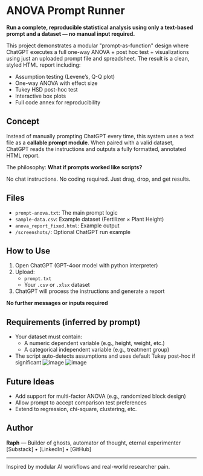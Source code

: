 # ANOVA Prompt Runner

**Run a complete, reproducible statistical analysis using only a text-based prompt and a dataset — no manual input required.**

This project demonstrates a modular "prompt-as-function" design where ChatGPT executes a full one-way ANOVA + post hoc test + visualizations using just an uploaded prompt file and spreadsheet. The result is a clean, styled HTML report including:

- Assumption testing (Levene’s, Q-Q plot)
- One-way ANOVA with effect size
- Tukey HSD post-hoc test
- Interactive box plots
- Full code annex for reproducibility

## Concept

Instead of manually prompting ChatGPT every time, this system uses a text file as a **callable prompt module**. When paired with a valid dataset, ChatGPT reads the instructions and outputs a fully formatted, annotated HTML report.

The philosophy: **What if prompts worked like scripts?**

No chat instructions. No coding required. Just drag, drop, and get results.

## Files

- `prompt-anova.txt`: The main prompt logic
- `sample-data.csv`: Example dataset (Fertilizer × Plant Height)
- `anova_report_fixed.html`: Example output
- `/screenshots/`: Optional ChatGPT run example

## How to Use

1. Open ChatGPT (GPT-4oor model with python interpreter)
2. Upload:
    - `prompt.txt`
    - Your `.csv` or `.xlsx` dataset
3. ChatGPT will process the instructions and generate a report

 **No further messages or inputs required**

##  Requirements (inferred by prompt)

- Your dataset must contain:
    - A numeric dependent variable (e.g., height, weight, etc.)
    - A categorical independent variable (e.g., treatment group)
- The script auto-detects assumptions and uses default Tukey post-hoc if significant
![image](https://github.com/user-attachments/assets/088a5ae9-1859-41b0-9968-eb5952fe453c)
![image](https://github.com/user-attachments/assets/cb4d3184-ee42-4557-8ed0-193d5adad21a)


##  Future Ideas

- Add support for multi-factor ANOVA (e.g., randomized block design)
- Allow prompt to accept comparison test preferences
- Extend to regression, chi-square, clustering, etc.

## Author

**Raph** — Builder of ghosts, automator of thought, eternal experimenter  
 [Substack] • [LinkedIn] • [GitHub]

---

Inspired by modular AI workflows and real-world researcher pain.
